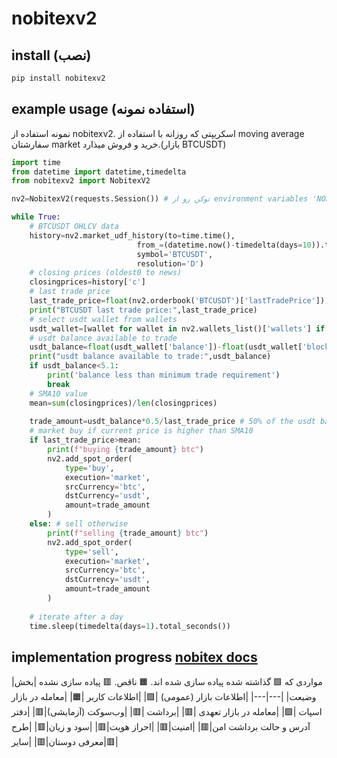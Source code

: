 # nobitexv2
## install (نصب)
```bash
pip install nobitexv2
```
## example usage (استفاده نمونه)
نمونه استفاده از nobitexv2. اسکریپتی که روزانه با استفاده از moving average سفارشتان market خرید و فروش میذارد.(بازار BTCUSDT)
```python
import time
from datetime import datetime,timedelta
from nobitexv2 import NobitexV2

nv2=NobitexV2(requests.Session()) # توکن رو از environment variables 'NOBITEX_TOKEN' میگیره

while True:
    # BTCUSDT OHLCV data
    history=nv2.market_udf_history(to=time.time(),
                            from_=(datetime.now()-timedelta(days=10)).timestamp(), # 10 days before
                            symbol='BTCUSDT',
                            resolution='D')
    # closing prices (oldest0 to news)
    closingprices=history['c']
    # last trade price
    last_trade_price=float(nv2.orderbook('BTCUSDT')['lastTradePrice'])
    print("BTCUSDT last trade price:",last_trade_price)
    # select usdt wallet from wallets
    usdt_wallet=[wallet for wallet in nv2.wallets_list()['wallets'] if wallet['currency']=='usdt'][0]
    # usdt balance available to trade
    usdt_balance=float(usdt_wallet['balance'])-float(usdt_wallet['blockedBalance'])
    print("usdt balance available to trade:",usdt_balance)
    if usdt_balance<5.1:
        print('balance less than minimum trade requirement')
        break
    # SMA10 value
    mean=sum(closingprices)/len(closingprices)
    
    trade_amount=usdt_balance*0.5/last_trade_price # 50% of the usdt balance
    # market buy if current price is higher than SMA10
    if last_trade_price>mean:
        print(f"buying {trade_amount} btc")
        nv2.add_spot_order(
            type='buy',
            execution='market',
            srcCurrency='btc',
            dstCurrency='usdt',
            amount=trade_amount
        )
    else: # sell otherwise
        print(f"selling {trade_amount} btc")
        nv2.add_spot_order(
            type='sell',
            execution='market',
            srcCurrency='btc',
            dstCurrency='usdt',
            amount=trade_amount
        )
    
    # iterate after a day
    time.sleep(timedelta(days=1).total_seconds())
```
## implementation progress [nobitex docs](https://apidocs.nobitex.ir/)
مواردی که 🟩 گذاشته شده پیاده سازی شده اند. 🟧 ناقص. 🟥 پیاده سازی نشده
|بخش|وضیعت|
|---|---|
|اطلاعات بازار (عمومی) |🟩|
|اطلاعات کاربر  |🟧|
|معامله در بازار اسپات |🟩|
|معامله در بازار تعهدی |🟥|
|برداشت |🟥|
|وب‌سوکت (آزمایشی)|🟥|
|دفتر آدرس و حالت برداشت امن|🟥|
|امنیت|🟥|
|احراز هویت|🟥|
|سود و زیان|🟥|
|طرح معرفی دوستان|🟥|
|سایر|🟥|